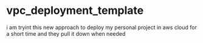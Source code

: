 # vpc_deployment_template
i am tryint this new approach to deploy my personal project in aws cloud for a short time and they pull it down when needed 
